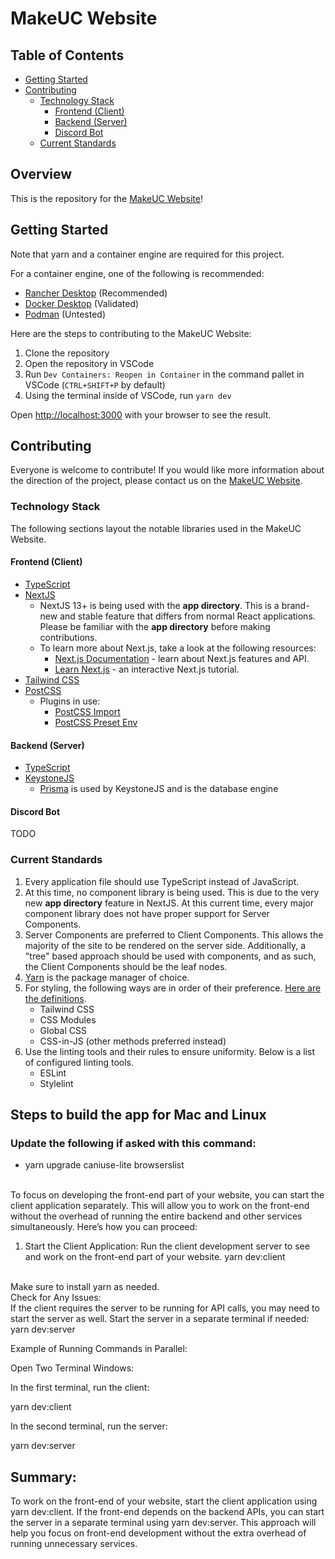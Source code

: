 # MakeUC Website

## Table of Contents

- [Getting Started](#getting-started)
- [Contributing](#contributing)
  - [Technology Stack](#technology-stack)
    - [Frontend (Client)](#frontend-client)
    - [Backend (Server)](#backend-server)
    - [Discord Bot](#discord-bot)
  - [Current Standards](#current-standards)

## Overview

This is the repository for the [MakeUC Website](https://makeuc.io)!

## Getting Started

Note that yarn and a container engine are required for this project.

For a container engine, one of the following is recommended:
- [Rancher Desktop](https://rancherdesktop.io/) (Recommended)
- [Docker Desktop](https://www.docker.com/products/docker-desktop/) (Validated)
- [Podman](https://podman.io/) (Untested)

Here are the steps to contributing to the MakeUC Website:

1. Clone the repository
2. Open the repository in VSCode
3. Run `Dev Containers: Reopen in Container` in the command pallet in VSCode (`CTRL+SHIFT+P` by default)
4. Using the terminal inside of VSCode, run `yarn dev`

Open [http://localhost:3000](http://localhost:3000) with your browser to see the result.

## Contributing

Everyone is welcome to contribute! If you would like more information about the direction of the project, please contact us on the [MakeUC Website](https://makeuc.io/).

### Technology Stack

The following sections layout the notable libraries used in the MakeUC Website.

#### Frontend (Client)

  - [TypeScript](https://www.typescriptlang.org/)
  - [NextJS](https://nextjs.org/)
    - NextJS 13+ is being used with the **app directory**. This is a brand-new and stable feature that differs from normal React applications. Please be familiar with the **app directory** before making contributions.
    - To learn more about Next.js, take a look at the following resources:
      - [Next.js Documentation](https://nextjs.org/docs) - learn about Next.js features and API.
      - [Learn Next.js](https://nextjs.org/learn) - an interactive Next.js tutorial.
  - [Tailwind CSS](https://tailwindcss.com/)
  - [PostCSS](https://postcss.org/)
    - Plugins in use:
      - [PostCSS Import](https://github.com/postcss/postcss-import#readme)
      - [PostCSS Preset Env](https://github.com/csstools/postcss-plugins/tree/main/plugin-packs/postcss-preset-env#readme)

#### Backend (Server)
  - [TypeScript](https://www.typescriptlang.org/)
  - [KeystoneJS](https://keystonejs.com/)
    - [Prisma](https://www.prisma.io/) is used by KeystoneJS and is the database engine

#### Discord Bot

TODO

### Current Standards

1. Every application file should use TypeScript instead of JavaScript.
2. At this time, no component library is being used. This is due to the very new **app directory** feature in NextJS. At this current time, every major component library does not have proper support for Server Components.
3. Server Components are preferred to Client Components. This allows the majority of the site to be rendered on the server side. Additionally, a "tree" based approach should be used with components, and as such, the Client Components should be the leaf nodes.
4. [Yarn](https://yarnpkg.com/) is the package manager of choice. 
5. For styling, the following ways are in order of their preference. [Here are the definitions](https://nextjs.org/docs/app/building-your-application/styling).
    - Tailwind CSS
    - CSS Modules
    - Global CSS
    - CSS-in-JS (other methods preferred instead)
6. Use the linting tools and their rules to ensure uniformity. Below is a list of configured linting tools.
    - ESLint
    - Stylelint

## Steps to build the app for Mac and Linux
### Update the following if asked with this command:
* yarn upgrade caniuse-lite browserslist
<br />
To focus on developing the front-end part of your website, you can start the client application separately. This will allow you to work on the front-end without the overhead of running the entire backend and other services simultaneously. Here’s how you can proceed:
<br />

1.	Start the Client Application:
Run the client development server to see and work on the front-end part of your website.
yarn dev:client

<br/>
Make sure to install yarn as needed.
<br/>
Check for Any Issues:
<br/>
If the client requires the server to be running for API calls, you may need to start the server as well. Start the server in a separate terminal if needed:
<br/>
yarn dev:server

Example of Running Commands in Parallel:
<br/>

Open Two Terminal Windows:

In the first terminal, run the client:

yarn dev:client

In the second terminal, run the server:

yarn dev:server
<br/>
## Summary:
To work on the front-end of your website, start the client application using yarn dev:client. If the front-end depends on the backend APIs, you can start the server in a separate terminal using yarn dev:server. This approach will help you focus on front-end development without the extra overhead of running unnecessary services.


